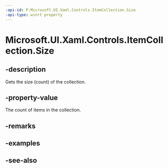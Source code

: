 ```yaml
---
-api-id: P:Microsoft.UI.Xaml.Controls.ItemCollection.Size
-api-type: winrt property
---
```


<!-- Property syntax
public uint Size { get; }
-->

# Microsoft.UI.Xaml.Controls.ItemCollection.Size

## -description
Gets the size (count) of the collection.

## -property-value
The count of items in the collection.

## -remarks

## -examples

## -see-also
